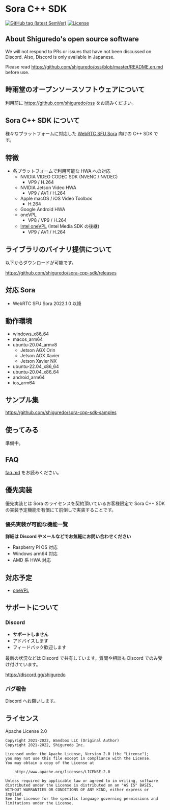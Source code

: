 # Sora C++ SDK

[![GitHub tag (latest SemVer)](https://img.shields.io/github/tag/shiguredo/sora-cpp-sdk.svg)](https://github.com/shiguredo/sora-cpp-sdk)
[![License](https://img.shields.io/badge/License-Apache%202.0-blue.svg)](https://opensource.org/licenses/Apache-2.0)

## About Shiguredo's open source software

We will not respond to PRs or issues that have not been discussed on Discord. Also, Discord is only available in Japanese.

Please read https://github.com/shiguredo/oss/blob/master/README.en.md before use.

## 時雨堂のオープンソースソフトウェアについて

利用前に https://github.com/shiguredo/oss をお読みください。

## Sora C++ SDK について

様々なプラットフォームに対応した [WebRTC SFU Sora](https://sora.shiguredo.jp/) 向けの C++ SDK です。

## 特徴

- 各プラットフォームで利用可能な HWA への対応
    - NVIDIA VIDEO CODEC SDK (NVENC / NVDEC)
        - VP9 / H.264
    - NVIDIA Jetson Video HWA
        - VP9 / AV1 / H.264
    - Apple macOS / iOS Video Toolbox
        - H.264
    - Google Android HWA
    - oneVPL
        - VP8 / VP9 / H.264
    - [Intel oneVPL](https://www.intel.com/content/www/us/en/developer/tools/oneapi/onevpl.html) (Intel Media SDK の後継)
        - VP9 / AV1 / H.264

## ライブラリのバイナリ提供について

以下からダウンロードが可能です。

https://github.com/shiguredo/sora-cpp-sdk/releases

## 対応 Sora

- WebRTC SFU Sora 2022.1.0 以降

## 動作環境

- windows_x86_64
- macos_arm64
- ubuntu-20.04_armv8
    - Jetson AGX Orin
    - Jetson AGX Xavier
    - Jetson Xavier NX
- ubuntu-22.04_x86_64
- ubuntu-20.04_x86_64
- android_arm64
- ios_arm64

## サンプル集

https://github.com/shiguredo/sora-cpp-sdk-samples

## 使ってみる

準備中。

## FAQ

[faq.md](doc/faq.md) をお読みください。

## 優先実装

優先実装とは Sora のライセンスを契約頂いているお客様限定で Sora C++ SDK の実装予定機能を有償にて前倒しで実装することです。

### 優先実装が可能な機能一覧

**詳細は Discord やメールなどでお気軽にお問い合わせください**

- Raspberry Pi OS 対応
- Windows arm64 対応
- AMD 系 HWA 対応

## 対応予定

- [oneVPL](https://github.com/oneapi-src/oneVPL)

## サポートについて

### Discord

- **サポートしません**
- アドバイスします
- フィードバック歓迎します

最新の状況などは Discord で共有しています。質問や相談も Discord でのみ受け付けています。

https://discord.gg/shiguredo

### バグ報告

Discord へお願いします。

## ライセンス

Apache License 2.0

```
Copyright 2021-2022, Wandbox LLC (Original Author)
Copyright 2021-2022, Shiguredo Inc.

Licensed under the Apache License, Version 2.0 (the "License");
you may not use this file except in compliance with the License.
You may obtain a copy of the License at

    http://www.apache.org/licenses/LICENSE-2.0

Unless required by applicable law or agreed to in writing, software
distributed under the License is distributed on an "AS IS" BASIS,
WITHOUT WARRANTIES OR CONDITIONS OF ANY KIND, either express or implied.
See the License for the specific language governing permissions and
limitations under the License.
```
